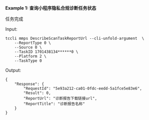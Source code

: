**Example 1: 查询小程序隐私合规诊断任务状态**

任务完成

Input: 

```
tccli mmps DescribeScanTaskReportUrl --cli-unfold-argument  \
    --ReportType 0 \
    --Source 0 \
    --TaskID 1701438134******0 \
    --Platform 2 \
    --TaskType 0
```

Output: 
```
{
    "Response": {
        "RequestId": "5e93a212-ca01-0fdc-eedd-5a1fce5e83e6",
        "Result": 0,
        "ReportUrl": "诊断报告下载链接url",
        "ReportTitle": "诊断报告名称"
    }
}
```

